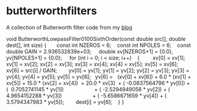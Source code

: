 # butterworthfilters
A collection of Butterworth filter code from my <a href="http://doctorpapadopoulos.com">blog</a>


void ButterworthLowpassFilter0100SixthOrder(const double src[], double dest[], int size)
{       
const int NZEROS = 6;    
const int NPOLES = 6;    
const double GAIN = 2.936532839e+03;     
double xv[NZEROS+1] = {0.0}, yv[NPOLES+1] = {0.0};     
for (int i = 0; i < size; i++)    
{         
xv[0] = xv[1]; xv[1] = xv[2]; xv[2] = xv[3]; xv[3] = xv[4]; xv[4] = xv[5]; xv[5] = xv[6];  
xv[6] = src[i] / GAIN;        
yv[0] = yv[1]; yv[1] = yv[2]; yv[2] = yv[3]; yv[3] = yv[4]; yv[4] = yv[5]; yv[5] = yv[6];  
yv[6] =   (xv[0] + xv[6]) + 6.0 * (xv[1] + xv[5]) + 15.0 * (xv[2] + xv[4])  + 20.0 * xv[3]  + ( -0.0837564796 * yv[0]) + (  0.7052741145 * yv[1])                     + ( -2.5294949058 * yv[2]) + (  4.9654152288 * yv[3])                     + ( -5.6586671659 * yv[4]) + (  3.5794347983 * yv[5]);        dest[i] = yv[6];    
  }
}
